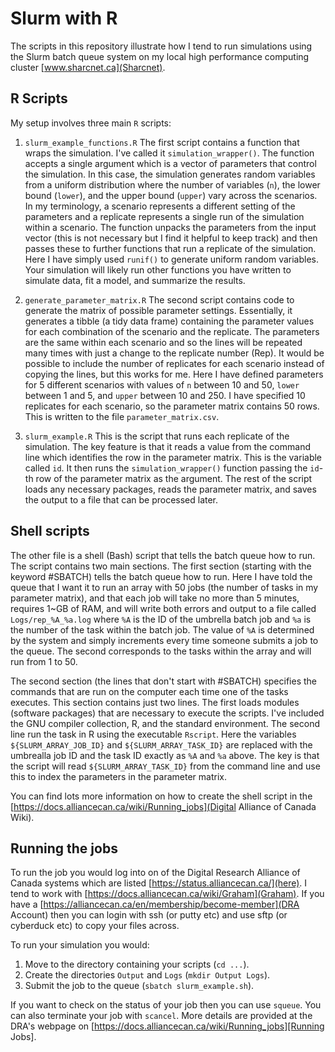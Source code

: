 # Slurm with R

The scripts in this repository illustrate how I tend to run simulations using the Slurm batch queue system on my local high performance computing cluster [www.sharcnet.ca](Sharcnet).

## R Scripts

My setup involves three main `R` scripts:

1) `slurm_example_functions.R`
  The first script contains a function that wraps the simulation. I've called it `simulation_wrapper()`. The function accepts a single argument which is a vector of parameters that control the simulation. In this case, the simulation generates random variables from a uniform distribution where the number of variables (`n`), the lower bound (`lower`), and the upper bound (`upper`) vary across the scenarios. In my terminology, a scenario represents a different setting of the parameters and a replicate represents a single run of the simulation within a scenario. The function unpacks the parameters from the input vector (this is not necessary but I find it helpful to keep track) and then passes these to further functions that run a replicate of the simulation. Here I have simply used `runif()` to generate uniform random variables. Your simulation will likely run other functions you have written to simulate data, fit a model, and summarize the results. 
  
2) `generate_parameter_matrix.R`
  The second script contains code to generate the matrix of possible parameter settings. Essentially, it generates a tibble (a tidy data frame) containing the parameter values for each combination of the scenario and the replicate. The parameters are the same within each scenario and so the lines will be repeated many times with just a change to the replicate number (Rep). It would be possible to include the number of replicates for each scenario instead of copying the lines, but this works for me. Here I have defined parameters for 5 different scenarios with values of `n` between 10 and 50, `lower` between 1 and 5, and `upper` between 10 and 250. I have specified 10 replicates for each scenario, so the parameter matrix contains 50 rows. This is written to the file `parameter_matrix.csv`.
  
3) `slurm_example.R`
  This is the script that runs each replicate of the simulation. The key feature is that it reads a value from the command line which identifies the row in the parameter matrix. This is the variable called `id`. It then runs the `simulation_wrapper()` function passing the `id`-th row of the parameter matrix as the argument. The rest of the script loads any necessary packages, reads the parameter matrix, and saves the output to a file that can be processed later.
  
## Shell scripts

The other file is a shell (Bash) script that tells the batch queue how to run. The script contains two main sections. The first section (starting with the keyword #SBATCH) tells the batch queue how to run. Here I have told the queue that I want it to run an array with 50 jobs (the number of tasks in my parameter matrix), and that each job will take no more than 5 minutes, requires 1~GB of RAM, and will write both errors and output to a file called `Logs/rep_%A_%a.log` where `%A` is the ID of the umbrella batch job and `%a` is the number of the task within the batch job. The value of `%A` is determined by the system and simply increments every time someone submits a job to the queue. The second corresponds to the tasks within the array and will run from 1 to 50. 

The second section (the lines that don't start with #SBATCH) specifies the commands that are run on the computer each time one of the tasks executes. This section contains just two lines. The first loads modules (software packages) that are necessary to execute the scripts. I've included the GNU compiler collection, R, and the standard environment. The second line run the task in R using the executable `Rscript`. Here the variables `${SLURM_ARRAY_JOB_ID}` and `${SLURM_ARRAY_TASK_ID}` are replaced with the umbrealla job ID and the task ID exactly as `%A` and `%a` above. The key is that the script will read `${SLURM_ARRAY_TASK_ID}` from the command line and use this to index the parameters in the parameter matrix. 

You can find lots more information on how to create the shell script in the [https://docs.alliancecan.ca/wiki/Running_jobs](Digital Alliance of Canada Wiki). 

## Running the jobs

To run the job you would log into on of the Digital Research Alliance of Canada systems which are listed [https://status.alliancecan.ca/](here). I tend to work with [https://docs.alliancecan.ca/wiki/Graham](Graham). If you have a [https://alliancecan.ca/en/membership/become-member](DRA Account) then you can login with ssh (or putty etc) and use sftp (or cyberduck etc) to copy your files across. 

To run your simulation you would:
1) Move to the directory containing your scripts (`cd ...`).
2) Create the directories `Output` and `Logs` (`mkdir Output Logs`).
3) Submit the job to the queue (`sbatch slurm_example.sh`). 

If you want to check on the status of your job then you can use `squeue`. You can also terminate your job with `scancel`. More details are provided at the DRA's webpage on [https://docs.alliancecan.ca/wiki/Running_jobs][Running Jobs]. 
